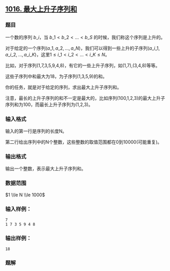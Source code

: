 ## [1016\. 最大上升子序列和](https://www.acwing.com/problem/content/1018/)

### 题目

一个数的序列 $b\_i$，当 $b\_1<b\_2<…<b\_S$ 的时候，我们称这个序列是上升的。

对于给定的一个序列($a\_1,a\_2,…,a\_N$)，我们可以得到一些上升的子序列($a\_{i\_1},a\_{i\_2},…,a\_{i\_K}$)，这里$1≤i\_1<i\_2<…<i\_K≤N$。

比如，对于序列(1,7,3,5,9,4,8)，有它的一些上升子序列，如(1,7),(3,4,8)等等。

这些子序列中和最大为18，为子序列(1,3,5,9)的和。

你的任务，就是对于给定的序列，求出最大上升子序列和。

注意，最长的上升子序列的和不一定是最大的，比如序列(100,1,2,3)的最大上升子序列和为100，而最长上升子序列为(1,2,3)。

### 输入格式

输入的第一行是序列的长度N。

第二行给出序列中的N个整数，这些整数的取值范围都在0到10000(可能重复)。

### 输出格式

输出一个整数，表示最大上升子序列和。

### 数据范围

$1 \\le N \\le 1000$

### 输入样例：

```
7
1 7 3 5 9 4 8
```

### 输出样例：

```
18
```

### 题解

